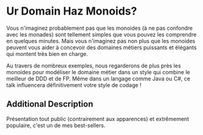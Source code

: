 # Ur Domain Haz Monoids?

Vous n'imaginez probablement pas que les monoides (à ne pas confondre avec les monades) sont tellement simples que vous pouvez les comprendre en quelques minutes. Mais vous n'imaginez pas non plus que les monoides peuvent vous aider à concevoir des domaines métiers puissants et élégants qui montent très bien en charge.

Au travers de nombreux exemples, nous regarderons de plus près les monoides pour modéliser le domaine métier dans un style qui combine le meilleur de DDD et de FP. Même dans un langage comme Java ou C#, ce talk influencera définitivement votre style de codage !

## Additional Description

Présentation tout public (contrairement aux apparences) et extrêmement populaire, c'est un de mes best-sellers.

